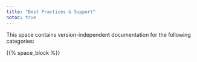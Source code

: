 ```yaml
---
title: "Best Practices & Support"
notoc: true
---
```


This space contains version-independent documentation for the following categories:

{{% space_block %}}
